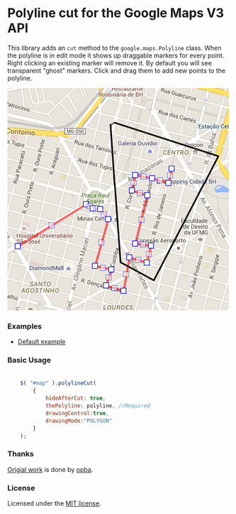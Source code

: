 Polyline cut for the Google Maps V3 API
===========================================

This library adds an `cut` method to the `google.maps.Polyline` class. When the polyline is in edit mode it shows up draggable markers for every point. Right clicking an existing marker will remove it. By default you will see transparent "ghost" markers. Click and drag them to add new points to the polyline. 


![Screenshot](https://github.com/hkanata/PolylineCut/blob/master/screenshot.png)


### Examples ###

* [Default example](http://opba.com.br/polylinecut/examples/advanced.html)


### Basic Usage ###

```javascript

	$( "#map" ).polylineCut(
		{
			hideAfterCut: true,  
			thePolyline: polyline, //Required 
			drawingControl:true, 
			drawingMode:"POLYGON"
		}
	);

```

### Thanks ###

[Origial work](http://www.opba.com.br) is done by [opba](mailto:hkanata@gmail.com).

### License ###

Licensed under the [MIT license](http://www.opensource.org/licenses/mit-license.php).